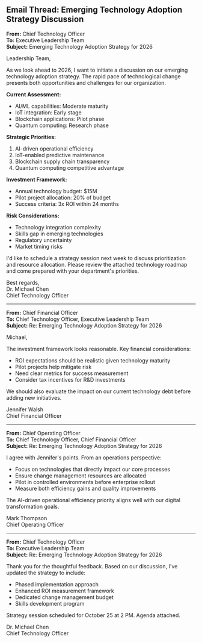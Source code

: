 ## Email Thread: Emerging Technology Adoption Strategy Discussion

**From:** Chief Technology Officer  
**To:** Executive Leadership Team  
**Subject:** Emerging Technology Adoption Strategy for 2026  

Leadership Team,

As we look ahead to 2026, I want to initiate a discussion on our emerging technology adoption strategy. The rapid pace of technological change presents both opportunities and challenges for our organization.

**Current Assessment:**
- AI/ML capabilities: Moderate maturity
- IoT integration: Early stage
- Blockchain applications: Pilot phase
- Quantum computing: Research phase

**Strategic Priorities:**
1. AI-driven operational efficiency
2. IoT-enabled predictive maintenance
3. Blockchain supply chain transparency
4. Quantum computing competitive advantage

**Investment Framework:**
- Annual technology budget: $15M
- Pilot project allocation: 20% of budget
- Success criteria: 3x ROI within 24 months

**Risk Considerations:**
- Technology integration complexity
- Skills gap in emerging technologies
- Regulatory uncertainty
- Market timing risks

I'd like to schedule a strategy session next week to discuss prioritization and resource allocation. Please review the attached technology roadmap and come prepared with your department's priorities.

Best regards,  
Dr. Michael Chen  
Chief Technology Officer

---

**From:** Chief Financial Officer  
**To:** Chief Technology Officer, Executive Leadership Team  
**Subject:** Re: Emerging Technology Adoption Strategy for 2026  

Michael,

The investment framework looks reasonable. Key financial considerations:

- ROI expectations should be realistic given technology maturity
- Pilot projects help mitigate risk
- Need clear metrics for success measurement
- Consider tax incentives for R&D investments

We should also evaluate the impact on our current technology debt before adding new initiatives.

Jennifer Walsh  
Chief Financial Officer

---

**From:** Chief Operating Officer  
**To:** Chief Technology Officer, Chief Financial Officer  
**Subject:** Re: Emerging Technology Adoption Strategy for 2026  

I agree with Jennifer's points. From an operations perspective:

- Focus on technologies that directly impact our core processes
- Ensure change management resources are allocated
- Pilot in controlled environments before enterprise rollout
- Measure both efficiency gains and quality improvements

The AI-driven operational efficiency priority aligns well with our digital transformation goals.

Mark Thompson  
Chief Operating Officer

---

**From:** Chief Technology Officer  
**To:** Executive Leadership Team  
**Subject:** Re: Emerging Technology Adoption Strategy for 2026  

Thank you for the thoughtful feedback. Based on our discussion, I've updated the strategy to include:

- Phased implementation approach
- Enhanced ROI measurement framework
- Dedicated change management budget
- Skills development program

Strategy session scheduled for October 25 at 2 PM. Agenda attached.

Dr. Michael Chen  
Chief Technology Officer